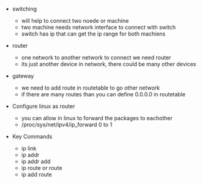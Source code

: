 
- switching
    - will help to connect two noede or machine
    - two machine needs network interface to connect with switch
    - switch has ip that can get the ip range for both machiens
- router
    - one network to another network to connect we need router
    - its just another device in network, there could be many other devices
- gateway
    - we need to add route in routetable to go other network
    - if there are many routes than you can define 0.0.0.0 in routetable

- Configure linux as router
    - you can allow in linux to forward the packages to eachother
    - /proc/sys/net/ipv4/ip_forward 0 to 1


- Key Commands
    - ip link
    - ip addr
    - ip addr add
    - ip route or route
    - ip add route 